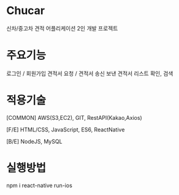 # Chucar
  신차/중고차 견적 어플리케이션
  2인 개발 프로젝트

# 주요기능

  로그인 / 회원가입
  견적서 요청 / 견적서 송신
  보낸 견적서 리스트 확인, 검색

# 적용기술

[COMMON]
  AWS(S3,EC2), 
  GIT, 
  RestAPI(Kakao,Axios)

[F/E]
  HTML/CSS,
  JavaScript,
  ES6,
  ReactNative

[B/E]
  NodeJS,
  MySQL

# 실행방법

  npm i
  react-native run-ios
